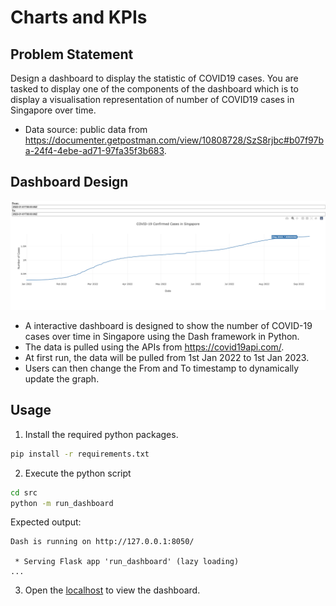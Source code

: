 # Charts and KPIs

## Problem Statement
Design a dashboard to display the statistic of COVID19 cases. You are tasked to display one of the components of the dashboard which is to display a visualisation representation of number of COVID19 cases in Singapore over time.
- Data source:  public data from https://documenter.getpostman.com/view/10808728/SzS8rjbc#b07f97ba-24f4-4ebe-ad71-97fa35f3b683.

## Dashboard Design

![dashboard.png](/images/dashboard.png)

- A interactive dashboard is designed to show the number of COVID-19 cases over time in Singapore using the Dash framework in Python.
- The data is pulled using the APIs from https://covid19api.com/. 
- At first run, the data will be pulled from 1st Jan 2022 to 1st Jan 2023.
- Users can then change the From and To timestamp to dynamically update the graph.

## Usage
1. Install the required python packages.
```bash
pip install -r requirements.txt
```

2. Execute the python script
```bash
cd src
python -m run_dashboard
```
Expected output:
```
Dash is running on http://127.0.0.1:8050/

 * Serving Flask app 'run_dashboard' (lazy loading)
...
```

3. Open the [localhost](http://127.0.0.1:8050/) to view the dashboard.
